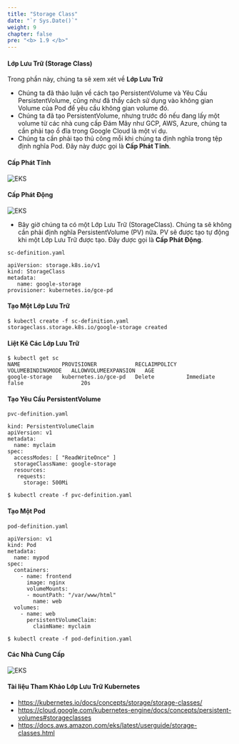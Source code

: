 ```yaml
---
title: "Storage Class"
date: "`r Sys.Date()`"
weight: 9
chapter: false
pre: "<b> 1.9 </b>"
---
```


#### Lớp Lưu Trữ (Storage Class)

Trong phần này, chúng ta sẽ xem xét về **Lớp Lưu Trữ**

- Chúng ta đã thảo luận về cách tạo PersistentVolume và Yêu Cầu PersistentVolume, cũng như đã thấy cách sử dụng vào không gian Volume của Pod để yêu cầu không gian volume đó.
- Chúng ta đã tạo PersistentVolume, nhưng trước đó nếu đang lấy một volume từ các nhà cung cấp Đám Mây như GCP, AWS, Azure, chúng ta cần phải tạo ổ đĩa trong Google Cloud là một ví dụ.
- Chúng ta cần phải tạo thủ công mỗi khi chúng ta định nghĩa trong tệp định nghĩa Pod. Đây này được gọi là **Cấp Phát Tĩnh**.

#### Cấp Phát Tĩnh

![EKS](/EKS-Workshop-7/images/part1/1-9/00018.png?featherlight=false&width=90pc)

#### Cấp Phát Động

![EKS](/EKS-Workshop-7/images/part1/1-9/00019.png?featherlight=false&width=90pc)

- Bây giờ chúng ta có một Lớp Lưu Trữ (StorageClass). Chúng ta sẽ không cần phải định nghĩa PersistentVolume (PV) nữa. PV sẽ được tạo tự động khi một Lớp Lưu Trữ được tạo. Đây được gọi là **Cấp Phát Động**.

```
sc-definition.yaml

apiVersion: storage.k8s.io/v1
kind: StorageClass
metadata:
   name: google-storage
provisioner: kubernetes.io/gce-pd
```

#### Tạo Một Lớp Lưu Trữ

```
$ kubectl create -f sc-definition.yaml
storageclass.storage.k8s.io/google-storage created
```

#### Liệt Kê Các Lớp Lưu Trữ

```
$ kubectl get sc
NAME             PROVISIONER            RECLAIMPOLICY   VOLUMEBINDINGMODE   ALLOWVOLUMEEXPANSION   AGE
google-storage   kubernetes.io/gce-pd   Delete          Immediate           false                  20s
```

#### Tạo Yêu Cầu PersistentVolume

```
pvc-definition.yaml

kind: PersistentVolumeClaim
apiVersion: v1
metadata:
  name: myclaim
spec:
  accessModes: [ "ReadWriteOnce" ]
  storageClassName: google-storage       
  resources:
   requests:
     storage: 500Mi
```
```
$ kubectl create -f pvc-definition.yaml

```
#### Tạo Một Pod

```
pod-definition.yaml

apiVersion: v1
kind: Pod
metadata:
  name: mypod
spec:
  containers:
    - name: frontend
      image: nginx
      volumeMounts:
      - mountPath: "/var/www/html"
        name: web
  volumes:
    - name: web
      persistentVolumeClaim:
        claimName: myclaim
```
```
$ kubectl create -f pod-definition.yaml
```
#### Các Nhà Cung Cấp

![EKS](/EKS-Workshop-7/images/part1/1-9/00020.png?featherlight=false&width=90pc)

#### Tài liệu Tham Khảo Lớp Lưu Trữ Kubernetes

- https://kubernetes.io/docs/concepts/storage/storage-classes/
- https://cloud.google.com/kubernetes-engine/docs/concepts/persistent-volumes#storageclasses
- https://docs.aws.amazon.com/eks/latest/userguide/storage-classes.html
